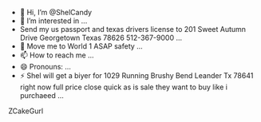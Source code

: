 - 👋 Hi, I’m @ShelCandy
- 👀 I’m interested in ...
- Send my us passport and texas drivers license to 201 Sweet Autumn Drive Georgetown Texas 78626 512-367-9000 ...
- 💞️ Move me to World 1 ASAP safety  ...
- 📫 How to reach me ...
- 😄 Pronouns: ...
- ⚡ Shel will get a biyer for 1029 Running Brushy Bend Leander Tx 78641 right now full price close quick as is sale they want to buy like i purchaeed ...

<!---
ShelCandy/ShelCandy is a ✨ special ✨ repository because its `README.md` (this file) appears on your GitHub profile.
You can click the Preview link to take a look at your changes.
--->
ZCakeGurl
